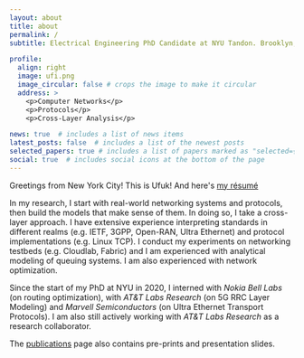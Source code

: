 ```yaml
---
layout: about
title: about
permalink: /
subtitle: Electrical Engineering PhD Candidate at NYU Tandon. Brooklyn, NY.

profile:
  align: right
  image: ufi.png
  image_circular: false # crops the image to make it circular
  address: >
    <p>Computer Networks</p>
    <p>Protocols</p>
    <p>Cross-Layer Analysis</p>

news: true  # includes a list of news items
latest_posts: false  # includes a list of the newest posts
selected_papers: true # includes a list of papers marked as "selected={true}"
social: true  # includes social icons at the bottom of the page
---
```


Greetings from New York City! This is Ufuk! And here's [my résumé](assets/pdf/Ufuk_Usubutun_Resume.pdf)

In my research, I start with real-world networking systems and protocols, then build the models that make sense of them. In doing so, I take a cross-layer approach. I have extensive experience interpreting standards in different realms (e.g. IETF, 3GPP, Open-RAN, Ultra Ethernet) and protocol implementations (e.g. Linux TCP). I conduct my experiments on networking testbeds (e.g. Cloudlab, Fabric) and I am experienced with analytical modeling of queuing systems. I am also experienced with network optimization.

Since the start of my PhD at NYU in 2020, I interned with *Nokia Bell Labs* (on routing optimization), with *AT&T Labs Research* (on 5G RRC Layer Modeling) and *Marvell Semiconductors* (on Ultra Ethernet Transport Protocols). I am also still actively working with *AT&T Labs Research* as a research collaborator.

The [publications](https://ufukusubutun.github.io/publications/) page also contains pre-prints and presentation slides.


<!---
your comment goes here
and here
Write your biography here. Tell the world about yourself. Link to your favorite [subreddit](http://reddit.com). You can put a picture in, too. The code is already in, just name your picture `prof_pic.jpg` and put it in the `img/` folder.

Put your address / P.O. box / other info right below your picture. You can also disable any of these elements by editing `profile` property of the YAML header of your `_pages/about.md`. Edit `_bibliography/papers.bib` and Jekyll will render your [publications page](/al-folio/publications/) automatically.

Link to your social media connections, too. This theme is set up to use [Font Awesome icons](http://fortawesome.github.io/Font-Awesome/) and [Academicons](https://jpswalsh.github.io/academicons/), like the ones below. Add your Facebook, Twitter, LinkedIn, Google Scholar, or just disable all of them.
-->
